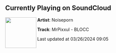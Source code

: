 ## Currently Playing on SoundCloud

[<img align="left" width="100" src="https://i1.sndcdn.com/artworks-k3CDeSozOoj9GLEC-WP4yLA-t500x500.jpg">](https://soundcloud.com/noiseprn/mrpixxul-blocc)

**Artist**: Noiseporn 

**Track**: MrPixxul - BLOCC

Last updated at 03/26/2024 09:05
